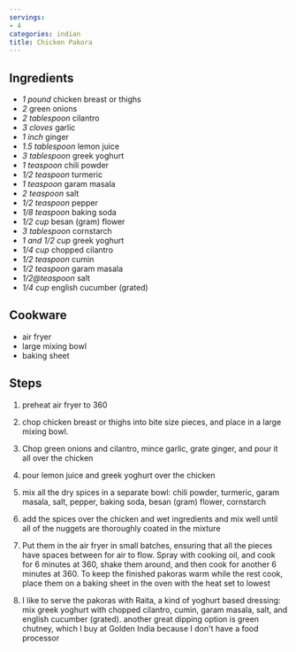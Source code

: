 ```yaml
---
servings:
- 4
categories: indian
title: Chicken Pakora
---
```



## Ingredients
- *1 pound* chicken breast or thighs
- *2* green onions
- *2 tablespoon* cilantro
- *3 cloves* garlic
- *1 inch* ginger
- *1.5 tablespoon* lemon juice
- *3 tablespoon* greek yoghurt
- *1 teaspoon* chili powder
- *1/2 teaspoon* turmeric
- *1 teaspoon* garam masala
- *2 teaspoon* salt
- *1/2 teaspoon* pepper
- *1/8 teaspoon* baking soda
- *1/2 cup* besan (gram) flower
- *3 tablespoon* cornstarch
- *1 and 1/2 cup* greek yoghurt
- *1/4 cup* chopped cilantro
- *1/2 teaspoon* cumin
- *1/2 teaspoon* garam masala
- *1/2@teaspoon* salt
- *1/4 cup* english cucumber (grated)

## Cookware
- air fryer
- large mixing bowl
- baking sheet

## Steps
1. preheat air fryer to 360

2. chop chicken breast or thighs into bite size pieces, and place in a large
mixing bowl.

3. Chop green onions and cilantro, mince garlic, grate ginger, and pour it all
over the chicken

4. pour lemon juice and greek yoghurt over the chicken

5. mix all the dry spices in a separate bowl: chili powder, turmeric, garam
masala, salt, pepper, baking soda, besan (gram) flower, cornstarch

6. add the spices over the chicken and wet ingredients and mix well until all of
the nuggets are thoroughly coated in the mixture

7. Put them in the air fryer in small batches, ensuring that all the pieces have
spaces between for air to flow. Spray with cooking oil, and cook for 6 minutes
at 360, shake them around, and then cook for another 6 minutes at 360. To keep
the finished pakoras warm while the rest cook, place them on a baking sheet in
the oven with the heat set to lowest

8. I like to serve the pakoras with Raita, a kind of yoghurt based dressing:
mix greek yoghurt with chopped cilantro, cumin, garam masala, salt, and english
cucumber (grated). another great dipping option is green chutney, which I buy at
Golden India because I don't have a food processor

